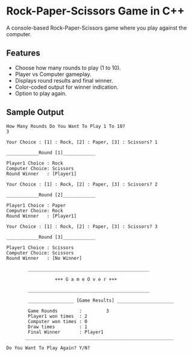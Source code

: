 # Rock-Paper-Scissors Game in C++

A console-based Rock-Paper-Scissors game where you play against the computer.

## Features
- Choose how many rounds to play (1 to 10).
- Player vs Computer gameplay.
- Displays round results and final winner.
- Color-coded output for winner indication.
- Option to play again.

## Sample Output

```text
How Many Rounds Do You Want To Play 1 To 10?
3

Your Choice : [1] : Rock, [2] : Paper, [3] : Scissors? 1

____________Round [1]____________

Player1 Choice : Rock
Computer Choice: Scissors
Round Winner   : [Player1]

Your Choice : [1] : Rock, [2] : Paper, [3] : Scissors? 2

____________Round [2]____________

Player1 Choice : Paper
Computer Choice: Rock
Round Winner   : [Player1]

Your Choice : [1] : Rock, [2] : Paper, [3] : Scissors? 3

____________Round [3]____________

Player1 Choice : Scissors
Computer Choice: Scissors
Round Winner   : [No Winner]

        _____________________________________________

                  +++ G a m e O v e r +++ 

        _____________________________________________

        _________________ [Game Results] _____________________

        Game Rounds        :         3
        Player1 won times  : 2
        Computer won times : 0
        Draw times         : 1
        Final Winner       : Player1
       _______________________________________________________

Do You Want To Play Again? Y/N?
```
